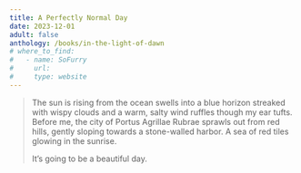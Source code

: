 ```yaml
---
title: A Perfectly Normal Day
date: 2023-12-01
adult: false
anthology: /books/in-the-light-of-dawn
# where_to_find:
#   - name: SoFurry
#     url:
#     type: website
---
```

> The sun is rising from the ocean swells into a blue horizon streaked with wispy clouds and a warm, salty wind ruffles though my ear tufts. Before me, the city of Portus Agrillae Rubrae sprawls out from red hills, gently sloping towards a stone-walled harbor. A sea of red tiles glowing in the sunrise.
>
> It’s going to be a beautiful day.